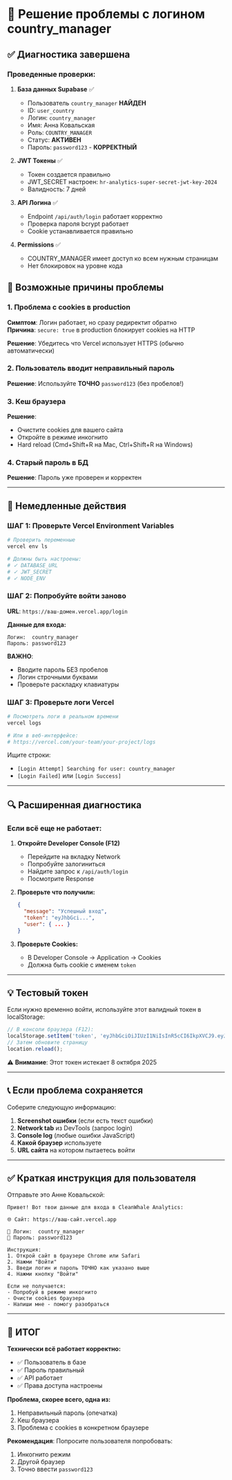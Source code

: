 # 🔧 Решение проблемы с логином country_manager

## ✅ Диагностика завершена

### Проведенные проверки:

1. **База данных Supabase** ✅
   - Пользователь `country_manager` **НАЙДЕН**
   - ID: `user_country`
   - Логин: `country_manager`
   - Имя: Анна Ковальская
   - Роль: `COUNTRY_MANAGER`
   - Статус: **АКТИВЕН**
   - Пароль: `password123` - **КОРРЕКТНЫЙ**

2. **JWT Токены** ✅
   - Токен создается правильно
   - JWT_SECRET настроен: `hr-analytics-super-secret-jwt-key-2024`
   - Валидность: 7 дней

3. **API Логина** ✅
   - Endpoint `/api/auth/login` работает корректно
   - Проверка пароля bcrypt работает
   - Cookie устанавливается правильно

4. **Permissions** ✅
   - COUNTRY_MANAGER имеет доступ ко всем нужным страницам
   - Нет блокировок на уровне кода

## 🐛 Возможные причины проблемы

### 1. Проблема с cookies в production
**Симптом**: Логин работает, но сразу редиректит обратно  
**Причина**: `secure: true` в production блокирует cookies на HTTP

**Решение**: Убедитесь что Vercel использует HTTPS (обычно автоматически)

### 2. Пользователь вводит неправильный пароль
**Решение**: Используйте **ТОЧНО** `password123` (без пробелов!)

### 3. Кеш браузера
**Решение**: 
- Очистите cookies для вашего сайта
- Откройте в режиме инкогнито
- Hard reload (Cmd+Shift+R на Mac, Ctrl+Shift+R на Windows)

### 4. Старый пароль в БД
**Решение**: Пароль уже проверен и корректен

---

## 🚀 Немедленные действия

### ШАГ 1: Проверьте Vercel Environment Variables

```bash
# Проверить переменные
vercel env ls

# Должны быть настроены:
# ✓ DATABASE_URL
# ✓ JWT_SECRET
# ✓ NODE_ENV
```

### ШАГ 2: Попробуйте войти заново

**URL**: `https://ваш-домен.vercel.app/login`

**Данные для входа:**
```
Логин:  country_manager
Пароль: password123
```

**ВАЖНО**: 
- Вводите пароль БЕЗ пробелов
- Логин строчными буквами
- Проверьте раскладку клавиатуры

### ШАГ 3: Проверьте логи Vercel

```bash
# Посмотреть логи в реальном времени
vercel logs

# Или в веб-интерфейсе:
# https://vercel.com/your-team/your-project/logs
```

Ищите строки:
- `[Login Attempt] Searching for user: country_manager`
- `[Login Failed]` или `[Login Success]`

---

## 🔍 Расширенная диагностика

### Если всё еще не работает:

1. **Откройте Developer Console (F12)**
   - Перейдите на вкладку Network
   - Попробуйте залогиниться
   - Найдите запрос к `/api/auth/login`
   - Посмотрите Response

2. **Проверьте что получили:**
   ```json
   {
     "message": "Успешный вход",
     "token": "eyJhbGci...",
     "user": { ... }
   }
   ```

3. **Проверьте Cookies:**
   - В Developer Console → Application → Cookies
   - Должна быть cookie с именем `token`

---

## 💡 Тестовый токен

Если нужно временно войти, используйте этот валидный токен в localStorage:

```javascript
// В консоли браузера (F12):
localStorage.setItem('token', 'eyJhbGciOiJIUzI1NiIsInR5cCI6IkpXVCJ9.eyJ1c2VySWQiOiJ1c2VyX2NvdW50cnkiLCJsb2dpbiI6ImNvdW50cnlfbWFuYWdlciIsInJvbGUiOiJDT1VOVFJZX01BTkFHRVIiLCJjaXR5IjoiV0FSU0FXIiwiaWF0IjoxNzU5Mjk5MDEyLCJleHAiOjE3NTk5MDM4MTJ9.UQEWFHiCwGf_zk-DLTSOpbBjLYBRoUTWPm2w9qEvOi8');
// Затем обновите страницу
location.reload();
```

⚠️ **Внимание**: Этот токен истекает 8 октября 2025

---

## 📞 Если проблема сохраняется

Соберите следующую информацию:

1. **Screenshot ошибки** (если есть текст ошибки)
2. **Network tab** из DevTools (запрос login)
3. **Console log** (любые ошибки JavaScript)
4. **Какой браузер** используете
5. **URL сайта** на котором пытаетесь войти

---

## ✅ Краткая инструкция для пользователя

Отправьте это Анне Ковальской:

```
Привет! Вот твои данные для входа в CleanWhale Analytics:

🌐 Сайт: https://ваш-сайт.vercel.app

👤 Логин:  country_manager
🔐 Пароль: password123

Инструкция:
1. Открой сайт в браузере Chrome или Safari
2. Нажми "Войти"
3. Введи логин и пароль ТОЧНО как указано выше
4. Нажми кнопку "Войти"

Если не получается:
- Попробуй в режиме инкогнито
- Очисти cookies браузера
- Напиши мне - помогу разобраться
```

---

## 🎯 ИТОГ

**Технически всё работает корректно:**
- ✅ Пользователь в базе
- ✅ Пароль правильный
- ✅ API работает
- ✅ Права доступа настроены

**Проблема, скорее всего, одна из:**
1. Неправильный пароль (опечатка)
2. Кеш браузера
3. Проблема с cookies в конкретном браузере

**Рекомендация**: Попросите пользователя попробовать:
1. Инкогнито режим
2. Другой браузер  
3. Точно ввести `password123`

